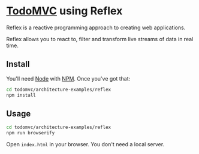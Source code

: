 # [TodoMVC](http://todomvc.com) using Reflex

Reflex is a reactive programming approach to creating web applications.

Reflex allows you to react to, filter and transform live streams of data in
real time.

## Install

You'll need [Node][node] with [NPM][npm]. Once you've got that:

```sh
cd todomvc/architecture-examples/reflex
npm install
```

## Usage

```sh
cd todomvc/architecture-examples/reflex
npm run browserify
```

Open `index.html` in your browser. You don't need a local server.

[node]:http://nodejs.org/
[npm]:http://npmjs.org/
[browserify]:https://github.com/substack/node-browserify
